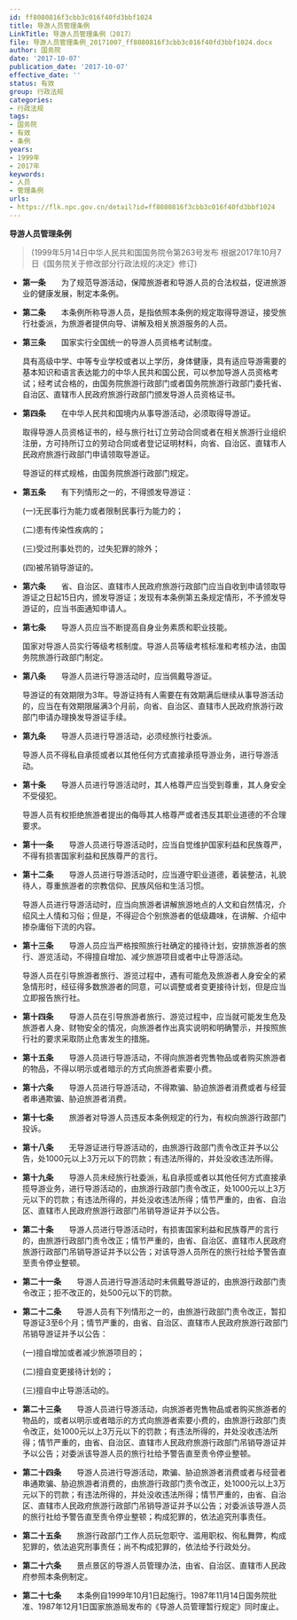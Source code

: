 ```yaml
---
id: ff8080816f3cbb3c016f40fd3bbf1024
title: 导游人员管理条例
LinkTitle: 导游人员管理条例（2017）
file: 导游人员管理条例_20171007_ff8080816f3cbb3c016f40fd3bbf1024.docx
author: 国务院
date: '2017-10-07'
publication_date: '2017-10-07'
effective_date: ''
status: 有效
group: 行政法规
categories:
- 行政法规
tags:
- 国务院
- 有效
- 条例
years:
- 1999年
- 2017年
keywords:
- 人员
- 管理条例
urls:
- https://flk.npc.gov.cn/detail?id=ff8080816f3cbb3c016f40fd3bbf1024
---
```


**导游人员管理条例**

> (1999年5月14日中华人民共和国国务院令第263号发布 根据2017年10月7日《国务院关于修改部分行政法规的决定》修订)

- **第一条**　　为了规范导游活动，保障旅游者和导游人员的合法权益，促进旅游业的健康发展，制定本条例。

- **第二条**　　本条例所称导游人员，是指依照本条例的规定取得导游证，接受旅行社委派，为旅游者提供向导、讲解及相关旅游服务的人员。

- **第三条**　　国家实行全国统一的导游人员资格考试制度。

  具有高级中学、中等专业学校或者以上学历，身体健康，具有适应导游需要的基本知识和语言表达能力的中华人民共和国公民，可以参加导游人员资格考试；经考试合格的，由国务院旅游行政部门或者国务院旅游行政部门委托省、自治区、直辖市人民政府旅游行政部门颁发导游人员资格证书。

- **第四条**　　在中华人民共和国境内从事导游活动，必须取得导游证。

  取得导游人员资格证书的，经与旅行社订立劳动合同或者在相关旅游行业组织注册，方可持所订立的劳动合同或者登记证明材料，向省、自治区、直辖市人民政府旅游行政部门申请领取导游证。

  导游证的样式规格，由国务院旅游行政部门规定。

- **第五条**　　有下列情形之一的，不得颁发导游证：

  (一)无民事行为能力或者限制民事行为能力的；

  (二)患有传染性疾病的；

  (三)受过刑事处罚的，过失犯罪的除外；

  (四)被吊销导游证的。

- **第六条**　　省、自治区、直辖市人民政府旅游行政部门应当自收到申请领取导游证之日起15日内，颁发导游证；发现有本条例第五条规定情形，不予颁发导游证的，应当书面通知申请人。

- **第七条**　　导游人员应当不断提高自身业务素质和职业技能。

  国家对导游人员实行等级考核制度。导游人员等级考核标准和考核办法，由国务院旅游行政部门制定。

- **第八条**　　导游人员进行导游活动时，应当佩戴导游证。

  导游证的有效期限为3年。导游证持有人需要在有效期满后继续从事导游活动的，应当在有效期限届满3个月前，向省、自治区、直辖市人民政府旅游行政部门申请办理换发导游证手续。

- **第九条**　　导游人员进行导游活动，必须经旅行社委派。

  导游人员不得私自承揽或者以其他任何方式直接承揽导游业务，进行导游活动。

- **第十条**　　导游人员进行导游活动时，其人格尊严应当受到尊重，其人身安全不受侵犯。

  导游人员有权拒绝旅游者提出的侮辱其人格尊严或者违反其职业道德的不合理要求。

- **第十一条**　　导游人员进行导游活动时，应当自觉维护国家利益和民族尊严，不得有损害国家利益和民族尊严的言行。

- **第十二条**　　导游人员进行导游活动时，应当遵守职业道德，着装整洁，礼貌待人，尊重旅游者的宗教信仰、民族风俗和生活习惯。

  导游人员进行导游活动时，应当向旅游者讲解旅游地点的人文和自然情况，介绍风土人情和习俗；但是，不得迎合个别旅游者的低级趣味，在讲解、介绍中掺杂庸俗下流的内容。

- **第十三条**　　导游人员应当严格按照旅行社确定的接待计划，安排旅游者的旅行、游览活动，不得擅自增加、减少旅游项目或者中止导游活动。

  导游人员在引导旅游者旅行、游览过程中，遇有可能危及旅游者人身安全的紧急情形时，经征得多数旅游者的同意，可以调整或者变更接待计划，但是应当立即报告旅行社。

- **第十四条**　　导游人员在引导旅游者旅行、游览过程中，应当就可能发生危及旅游者人身、财物安全的情况，向旅游者作出真实说明和明确警示，并按照旅行社的要求采取防止危害发生的措施。

- **第十五条**　　导游人员进行导游活动，不得向旅游者兜售物品或者购买旅游者的物品，不得以明示或者暗示的方式向旅游者索要小费。

- **第十六条**　　导游人员进行导游活动，不得欺骗、胁迫旅游者消费或者与经营者串通欺骗、胁迫旅游者消费。

- **第十七条**　　旅游者对导游人员违反本条例规定的行为，有权向旅游行政部门投诉。

- **第十八条**　　无导游证进行导游活动的，由旅游行政部门责令改正并予以公告，处1000元以上3万元以下的罚款；有违法所得的，并处没收违法所得。

- **第十九条**　　导游人员未经旅行社委派，私自承揽或者以其他任何方式直接承揽导游业务，进行导游活动的，由旅游行政部门责令改正，处1000元以上3万元以下的罚款；有违法所得的，并处没收违法所得；情节严重的，由省、自治区、直辖市人民政府旅游行政部门吊销导游证并予以公告。

- **第二十条**　　导游人员进行导游活动时，有损害国家利益和民族尊严的言行的，由旅游行政部门责令改正；情节严重的，由省、自治区、直辖市人民政府旅游行政部门吊销导游证并予以公告；对该导游人员所在的旅行社给予警告直至责令停业整顿。

- **第二十一条**　　导游人员进行导游活动时未佩戴导游证的，由旅游行政部门责令改正；拒不改正的，处500元以下的罚款。

- **第二十二条**　　导游人员有下列情形之一的，由旅游行政部门责令改正，暂扣导游证3至6个月；情节严重的，由省、自治区、直辖市人民政府旅游行政部门吊销导游证并予以公告：

  (一)擅自增加或者减少旅游项目的；

  (二)擅自变更接待计划的；

  (三)擅自中止导游活动的。

- **第二十三条**　　导游人员进行导游活动，向旅游者兜售物品或者购买旅游者的物品的，或者以明示或者暗示的方式向旅游者索要小费的，由旅游行政部门责令改正，处1000元以上3万元以下的罚款；有违法所得的，并处没收违法所得；情节严重的，由省、自治区、直辖市人民政府旅游行政部门吊销导游证并予以公告；对委派该导游人员的旅行社给予警告直至责令停业整顿。

- **第二十四条**　　导游人员进行导游活动，欺骗、胁迫旅游者消费或者与经营者串通欺骗、胁迫旅游者消费的，由旅游行政部门责令改正，处1000元以上3万元以下的罚款；有违法所得的，并处没收违法所得；情节严重的，由省、自治区、直辖市人民政府旅游行政部门吊销导游证并予以公告；对委派该导游人员的旅行社给予警告直至责令停业整顿；构成犯罪的，依法追究刑事责任。

- **第二十五条**　　旅游行政部门工作人员玩忽职守、滥用职权、徇私舞弊，构成犯罪的，依法追究刑事责任；尚不构成犯罪的，依法给予行政处分。

- **第二十六条**　　景点景区的导游人员管理办法，由省、自治区、直辖市人民政府参照本条例制定。

- **第二十七条**　　本条例自1999年10月1日起施行。1987年11月14日国务院批准、1987年12月1日国家旅游局发布的《导游人员管理暂行规定》同时废止。
